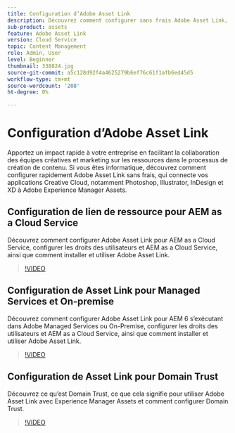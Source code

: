 ```yaml
---
title: Configuration d’Adobe Asset Link
description: Découvrez comment configurer sans frais Adobe Asset Link, qui connecte vos applications Creative Cloud, notamment Photoshop, Illustrator, InDesign et XD à Adobe Experience Manager Assets.
sub-product: assets
feature: Adobe Asset Link
version: Cloud Service
topic: Content Management
role: Admin, User
level: Beginner
thumbnail: 338824.jpg
source-git-commit: a5c128d92f4a4625279b6ef76c61f1afb6ed45d5
workflow-type: tm+mt
source-wordcount: '208'
ht-degree: 0%

---
```


# Configuration d’Adobe Asset Link

Apportez un impact rapide à votre entreprise en facilitant la collaboration des équipes créatives et marketing sur les ressources dans le processus de création de contenu. Si vous êtes informatique, découvrez comment configurer rapidement Adobe Asset Link sans frais, qui connecte vos applications Creative Cloud, notamment Photoshop, Illustrator, InDesign et XD à Adobe Experience Manager Assets.

## Configuration de lien de ressource pour AEM as a Cloud Service

Découvrez comment configurer Adobe Asset Link pour AEM as a Cloud Service, configurer les droits des utilisateurs et AEM as a Cloud Service, ainsi que comment installer et utiliser Adobe Asset Link.

>[!VIDEO](https://video.tv.adobe.com/v/338824/?quality=12&learn=on)

## Configuration de Asset Link pour Managed Services et On-premise

Découvrez comment configurer Adobe Asset Link pour AEM 6 s’exécutant dans Adobe Managed Services ou On-Premise, configurer les droits des utilisateurs et AEM as a Cloud Service, ainsi que comment installer et utiliser Adobe Asset Link.

>[!VIDEO](https://video.tv.adobe.com/v/338823/?quality=12&learn=on)


## Configuration de Asset Link pour Domain Trust

Découvrez ce qu’est Domain Trust, ce que cela signifie pour utiliser Adobe Asset Link avec Experience Manager Assets et comment configurer Domain Trust.

>[!VIDEO](https://video.tv.adobe.com/v/338825/?quality=12&learn=on)
